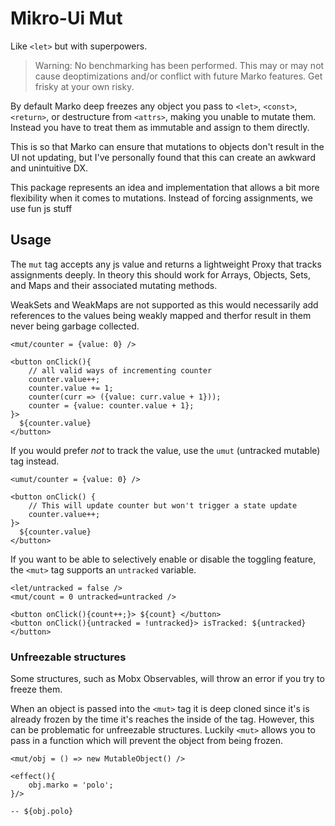 # Mikro-Ui Mut

Like `<let>` but with superpowers.

> Warning: No benchmarking has been performed. This may or may not cause deoptimizations and/or conflict with future Marko features. Get frisky at your own risky.

By default Marko deep freezes any object you pass to `<let>`, `<const>`, `<return>`, or 
destructure from `<attrs>`, making you unable to mutate them. Instead you have to treat them as immutable and assign to them directly.

This is so that Marko can ensure that mutations to objects don't result in the UI not updating, but I've personally found that this can create an awkward and unintuitive DX.

This package represents an idea and implementation that allows a bit more flexibility when it comes to mutations. Instead of forcing assignments, we use fun js stuff

## Usage

The `mut` tag accepts any js value and returns a lightweight Proxy that tracks assignments deeply. In theory this should work for Arrays, Objects, Sets, and Maps and their associated mutating methods.

WeakSets and WeakMaps are not supported as this would necessarily add references to the values being weakly mapped and therfor result in them never being garbage collected.

```marko
<mut/counter = {value: 0} />

<button onClick(){
    // all valid ways of incrementing counter
    counter.value++;
    counter.value += 1;
    counter(curr => ({value: curr.value + 1}));
    counter = {value: counter.value + 1};
}>
  ${counter.value}
</button>
```

If you would prefer _not_ to track the value, use the `umut` (untracked mutable) tag instead.

```marko
<umut/counter = {value: 0} />

<button onClick() {
    // This will update counter but won't trigger a state update
    counter.value++;
}>
  ${counter.value}
</button>
```

If you want to be able to selectively enable or disable the toggling feature, the `<mut>` tag supports an `untracked` variable.

```marko
<let/untracked = false />
<mut/count = 0 untracked=untracked />

<button onClick(){count++;}> ${count} </button>
<button onClick(){untracked = !untracked}> isTracked: ${untracked} </button>
```

### Unfreezable structures

Some structures, such as Mobx Observables, will throw an error if you try to freeze them.

When an object is passed into the `<mut>` tag it is deep cloned since it's is already frozen by the time it's reaches the inside of the tag. However, this can be problematic for unfreezable structures. Luckily `<mut>` allows you to pass in a function which will prevent the object from being frozen. 

```marko
<mut/obj = () => new MutableObject() />

<effect(){
    obj.marko = 'polo';
}/>

-- ${obj.polo}
```
